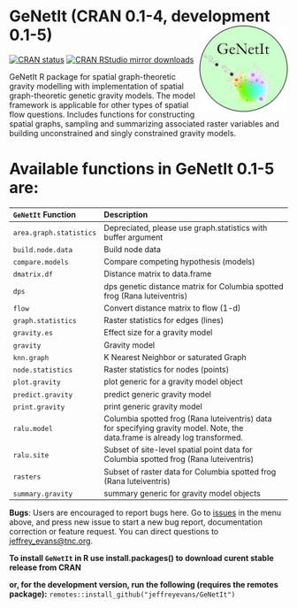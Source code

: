 # GeNetIt (CRAN 0.1-4, development 0.1-5) <img src="man/figures/genetit_logo.jpg" align="right" alt="" width="160" />

[![CRAN
status](http://www.r-pkg.org/badges/version/GeNetIt)](https://cran.r-project.org/package=GeNetIt)
[![CRAN RStudio mirror
downloads](http://cranlogs.r-pkg.org/badges/grand-total/GeNetIt)](https://cran.r-project.org/package=GeNetIt)

GeNetIt R package for spatial graph-theoretic gravity modelling with implementation of spatial graph-theoretic genetic gravity models.
The model framework is applicable for other types of spatial flow questions. Includes functions for constructing spatial graphs, sampling and summarizing associated raster variables and building unconstrained and singly constrained gravity models.

# Available functions in GeNetIt 0.1-5 are:

| `GeNetIt` Function           | Description                                                                             |
|:-----------------------------|:----------------------------------------------------------------------------------------|
| `area.graph.statistics`      | Depreciated, please use graph.statistics with buffer argument
| `build.node.data`            | Build node data 
| `compare.models`             | Compare competing hypothesis (models)
| `dmatrix.df`                 | Distance matrix to data.frame
| `dps`                        | dps genetic distance matrix for Columbia spotted frog (Rana luteiventris)
| `flow`                       | Convert distance matrix to flow (1-d)
| `graph.statistics`           | Raster statistics for edges (lines)
| `gravity.es`                 | Effect size for a gravity model
| `gravity`                    | Gravity model
| `knn.graph`                  | K Nearest Neighbor or saturated Graph
| `node.statistics`            | Raster statistics for nodes (points)
| `plot.gravity`               | plot generic for a gravity model object
| `predict.gravity`            | predict generic gravity model
| `print.gravity`              | print generic gravity model
| `ralu.model`                 | Columbia spotted frog (Rana luteiventris) data for specifying gravity model. Note, the data.frame is already log transformed.
| `ralu.site`                  | Subset of site-level spatial point data for Columbia spotted frog (Rana luteiventris)
| `rasters`                    | Subset of raster data for Columbia spotted frog (Rana luteiventris)
| `summary.gravity`            | summary generic for gravity model objects
		
**Bugs**: Users are encouraged to report bugs here. Go to [issues](https://github.com/jeffreyevans/GeNetIt/issues) in the menu above, and press new issue to start a new bug report, documentation correction or feature request. You can direct questions to <jeffrey_evans@tnc.org>.

**To install `GeNetIt` in R use install.packages() to download curent stable release from CRAN** 

**or, for the development version, run the following (requires the remotes package):**
`remotes::install_github("jeffreyevans/GeNetIt")`
